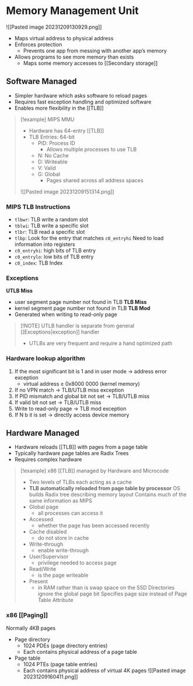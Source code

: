 # Memory Management Unit
![[Pasted image 20231209130929.png]]
* Maps virtual address to physical address
* Enforces protection
	* Prevents one app from messing with another app’s memory
* Allows programs to see more memory than exists
	* Maps some memory accesses to [[Secondary storage]]

## Software Managed
* Simpler hardware which asks software to reload pages
* Requires fast exception handling and optimized software
* Enables more flexibility in the [[TLB]]

> [!example] MIPS MMU
> * Hardware has 64-entry [[TLB]]
> * TLB Entries: 64-bit
> 	* PID: Process ID
> 		* Allows multiple processes to use TLB
> 	* N: No Cache
> 	* D: Writeable
> 	* V: Valid
> 	* G: Global
> 		* Pages shared across all address spaces
> 
> ![[Pasted image 20231209151314.png]]
### MIPS TLB Instructions
* `tlbwr`: TLB write a random slot
* `tblwi`: TLB write a specific slot
* `tlbr`: TLB read a specific slot
* `tlbp`: Look for the entry that matches `c0_entryhi`
Need to load information into registers
* `c0_entryhi`: high bits of TLB entry
* `c0_entrylo`: low bits of TLB entry
* `c0_index`: TLB Index

### Exceptions
**UTLB Miss**
* user segment page number not found in TLB
**TLB Miss**
* kernel segment page number not found in TLB
**TLB Mod**
* Generated when writing to read-only page

> [!NOTE] UTLB handler is separate from general [[Exceptions|exception]] handler
> * UTLBs are very frequent and require a hand optimized path

### Hardware lookup algorithm
1. If the most significant bit is 1 and in user mode → address error exception
	* virtual address ≥ 0x8000 0000 (kernel memory)
2. If no VPN match → TLB/UTLB miss exception
3. If PID mismatch and global bit not set → TLB/UTLB miss
4. If valid bit not set → TLB/UTLB miss
5. Write to read-only page → TLB mod exception
6. If N b it is set → directly access device memory

## Hardware Managed
* Hardware reloads [[TLB]] with pages from a page table
* Typically hardware page tables are Radix Trees
* Requires complex hardware

> [!example] x86
> [[TLB]] managed by Hardware and Microcode
> * Two levels of TLBs each acting as a cache
> * **TLB automatically reloaded from page table by processor**
> OS builds Radix tree describing memory layout
> Contains much of the same information as MIPS
> * Global page
> 	* all processes can access it
> * Accessed
> 	* whether the page has been accessed recently
> * Cache disabled
> 	* do not store in cache
> * Write-through
> 	* enable write-through
> * User/Supervisor
> 	* privilege needed to access page
> * Read/Write
> 	* is the page writeable
> * Present
> 	* in RAM rather than is swap space on the SSD
> Directories ignore the global page bit
> Specifies page size instead of Page Table Attribute
> 

### x86 [[Paging]]
Normally 4KB pages
* Page directory
	* 1024 PDEs (page directory entries)
	* Each contains physical address of a page table
* Page table
	* 1024 PTEs (page table entries)
	* Each contains physical address of virtual 4K pages
![[Pasted image 20231209160411.png]]
